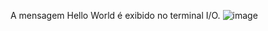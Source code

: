 A mensagem Hello World é exibido no terminal I/O.
![image](https://user-images.githubusercontent.com/86206565/142128200-d8d90e1c-68ea-4e96-880c-cb8eb50ec3f3.png)
